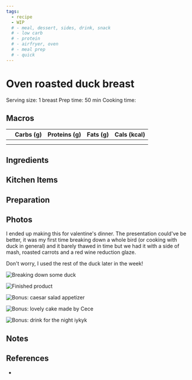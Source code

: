 ```yaml
---
tags:
  - recipe
  - WIP
  # - meal, dessert, sides, drink, snack
  # - low carb
  # - protein
  # - airfryer, oven
  # - meal prep
  # - quick
---
```

# Oven roasted duck breast

Serving size: 1 breast
Prep time: 50 min
Cooking time:

## Macros

|  | Carbs (g) | Proteins (g) | Fats (g) | Cals (kcal) |
| --- | --- | --- | --- | --- |
|  |  |  |  |  |
|  |  |  |  |  |

## Ingredients

## Kitchen Items

## Preparation

## Photos

I ended up making this for valentine's dinner. The presentation could've be better, it was my first time breaking down a whole bird (or cooking with duck in general) and it barely thawed in time but we had it with a side of mash, roasted carrots and a red wine reduction glaze.

Don't worry, I used the rest of the duck later in the week!

![Breaking down some duck](https://res.cloudinary.com/drwjkxxud/image/upload/v1721090366/carving_duck_nmb88u.jpg)

![Finished product](https://res.cloudinary.com/drwjkxxud/image/upload/v1721090221/duck_breast_jjcip1.png)

![Bonus: caesar salad appetizer](https://res.cloudinary.com/drwjkxxud/image/upload/v1721090282/valentines_appetizer_yce3qd.png)

![Bonus: lovely cake made by Cece](https://res.cloudinary.com/drwjkxxud/image/upload/v1721090368/valentines_homemade_cake_2024_kmlgjr.jpg)

![Bonus: drink for the night iykyk](https://res.cloudinary.com/drwjkxxud/image/upload/v1721090374/valentines_wine_2024_nibazr.jpg)

## Notes

## References

- []()